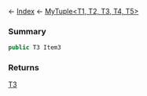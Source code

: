 ← [Index](Api-Index) ← [MyTuple<T1, T2, T3, T4, T5>](VRage.MyTuple`5)

### Summary

```csharp
public T3 Item3
```

### Returns

[T3]()

